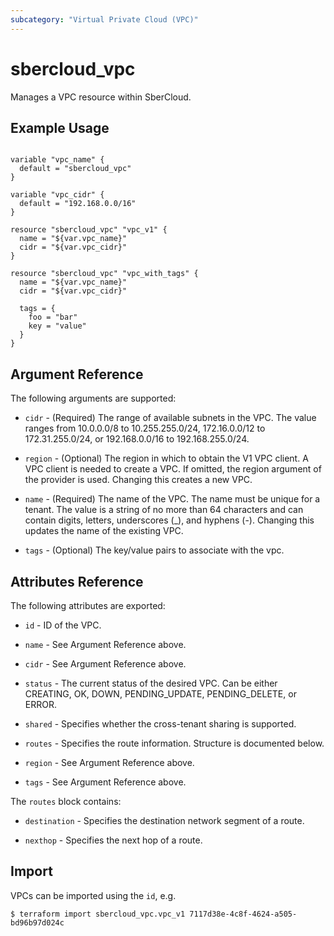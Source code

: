 ```yaml
---
subcategory: "Virtual Private Cloud (VPC)"
---
```


# sbercloud\_vpc

Manages a VPC resource within SberCloud.

## Example Usage

```hcl

variable "vpc_name" {
  default = "sbercloud_vpc"
}

variable "vpc_cidr" {
  default = "192.168.0.0/16"
}

resource "sbercloud_vpc" "vpc_v1" {
  name = "${var.vpc_name}"
  cidr = "${var.vpc_cidr}"
}

resource "sbercloud_vpc" "vpc_with_tags" {
  name = "${var.vpc_name}"
  cidr = "${var.vpc_cidr}"

  tags = {
    foo = "bar"
    key = "value"
  }
}

```

## Argument Reference

The following arguments are supported:

* `cidr` - (Required) The range of available subnets in the VPC. The value ranges from 10.0.0.0/8 to 10.255.255.0/24, 172.16.0.0/12 to 172.31.255.0/24, or 192.168.0.0/16 to 192.168.255.0/24.

* `region` - (Optional) The region in which to obtain the V1 VPC client. A VPC client is needed to create a VPC. If omitted, the region argument of the provider is used. Changing this creates a new VPC.

* `name` - (Required) The name of the VPC. The name must be unique for a tenant. The value is a string of no more than 64 characters and can contain digits, letters, underscores (_), and hyphens (-). Changing this updates the name of the existing VPC.

* `tags` - (Optional) The key/value pairs to associate with the vpc.

## Attributes Reference

The following attributes are exported:

* `id` -  ID of the VPC.

* `name` -  See Argument Reference above.

* `cidr` - See Argument Reference above.

* `status` - The current status of the desired VPC. Can be either CREATING, OK, DOWN, PENDING_UPDATE, PENDING_DELETE, or ERROR.

* `shared` - Specifies whether the cross-tenant sharing is supported.

* `routes` - Specifies the route information. Structure is documented below.

* `region` - See Argument Reference above.

* `tags` - See Argument Reference above.

The `routes` block contains:

* `destination` - Specifies the destination network segment of a route.

* `nexthop` - Specifies the next hop of a route.

## Import

VPCs can be imported using the `id`, e.g.

```
$ terraform import sbercloud_vpc.vpc_v1 7117d38e-4c8f-4624-a505-bd96b97d024c
```
